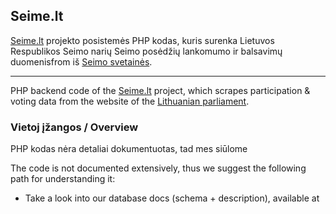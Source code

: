 ## Seime.lt ##

[Seime.lt](http://seime.lt) projekto posistemės PHP kodas, kuris surenka Lietuvos Respublikos Seimo narių
Seimo posėdžių lankomumo ir balsavimų duomenisfrom iš [Seimo svetainės](http://lrs.lt).

****

PHP backend code of the [Seime.lt](http://seime.lt) project, which scrapes participation & voting data
from the website of the [Lithuanian parliament](http://lrs.lt).

### Vietoj įžangos / Overview ###

PHP kodas nėra detaliai dokumentuotas, tad mes siūlome


The code is not documented extensively, thus we suggest the following path for understanding it:
 - Take a look into our database docs (schema + description), available at  

